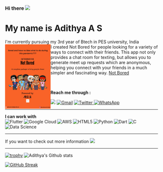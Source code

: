 ### Hi there <img src="https://raw.githubusercontent.com/iampavangandhi/iampavangandhi/master/gifs/Hi.gif" width="30px">
# My name is Adithya A S
I'm currently pursuing my 3rd year of Btech in PES university, India
<br>
<a href="https://youtu.be/QOTsrYJI5sU" title="Not Bored"><img img align="left"  src="NB.jpeg" width="150px"/></a>
I created Not Bored for people looking for a variety of ways to connect with their friends.
This app not only provides a chat room for texting, but allows you to generate meet up requests which are anonymous, helping you connect with your friends in a much simpler and fascinating way.
<a href="https://play.google.com/store/apps/details?id=com.argia.not_bored" title="Not Bored">Not Bored</a>
 <br>
<br>
<br>



**Reach me through :**
<p>
<a href = "http://instagram.com/adithya_aravi" ><img src="https://img.shields.io/badge/Adithya__Aravi%20-%23E4405F.svg?&style=for-the-badge&logo=Instagram&logoColor=white"/></a>
<a href = "mailto:adithyaaravi10@gmail.com?subject=From your Github Profile" >	<img alt="Gmail" src="https://img.shields.io/badge/Gmail-D14836?style=for-the-badge&logo=gmail&logoColor=white" /></a>
<a href = "https://twitter.com/adithyaaravi10" >		<img alt="Twitter" src="https://img.shields.io/badge/Adithya_Aravi-%231DA1F2.svg?&style=for-the-badge&logo=Twitter&logoColor=white"/> </a>
  <a href="https://wa.me/7411436073?text=Hey, I came from your Github Profile. I have to say it's very cool!">
<img alt="WhatsApp" src="https://img.shields.io/badge/WhatsApp-25D366?style=for-the-badge&logo=whatsapp&logoColor=white"/>

</a>
</p>

<hr>

**I can work with**
<br>
<img alt="Flutter" src="https://img.shields.io/badge/Flutter-%2302569B.svg?&style=for-the-badge&logo=Flutter&logoColor=white" />
<img alt="Google Cloud" src="https://img.shields.io/badge/GoogleCloud-%234285F4.svg?&style=for-the-badge&logo=google-cloud&logoColor=white"/>
<img alt="AWS" src="https://img.shields.io/badge/AWS-%23FF9900.svg?&style=for-the-badge&logo=amazon-aws&logoColor=white"/>
<img alt="HTML5" src="https://img.shields.io/badge/html5-%23E34F26.svg?&style=for-the-badge&logo=html5&logoColor=white"/>
<img alt="Python" src="https://img.shields.io/badge/python-%2314354C.svg?&style=for-the-badge&logo=python&logoColor=white"/>
<img alt="Dart" src="https://img.shields.io/badge/dart-%230175C2.svg?&style=for-the-badge&logo=dart&logoColor=white"/>
<img alt="C" src="https://img.shields.io/badge/c-%2300599C.svg?&style=for-the-badge&logo=c&logoColor=white"/>
<img alt="Data Science" src="https://img.shields.io/badge/DataScience-%23E34F26.svg?&style=for-the-badge&logo=google-cloud&logoColor=white">
<hr>
If you want to check out more information <a href = "https://www.linkedin.com/in/adithya-aravind/" ><img src="https://img.shields.io/badge/linkedin%20-%230077B5.svg?&style=for-the-badge&logo=linkedin&logoColor=white"/></a>
<hr>

[![trophy](https://github-profile-trophy.vercel.app/?username=adithya-1&column=3&margin-w=15&margin-h=15&rank=SSS,SS,S,AAA,AA,A,B,C)](https://github.com/ryo-ma/github-profile-trophy)
![Adithya's Github stats](https://github-readme-stats.vercel.app/api?username=adithya-1&count_private=true&theme=tokyonight)

[![GitHub Streak](https://github-readme-streak-stats.herokuapp.com/?user=adithya-1&theme=tokyonight)](https://github.com/DenverCoder1/github-readme-streak-stats)

<!--
**adithya-1/adithya-1** is a ✨ _special_ ✨ repository because its `README.md` (this file) appears on your GitHub profile.

Here are some ideas to get you started:

- 🔭 I’m currently working on ...
- 🌱 I’m currently learning ...
- 👯 I’m looking to collaborate on ...
- 🤔 I’m looking for help with ...
- 💬 Ask me about ...
- 📫 How to reach me: ...
- 😄 Pronouns: ...
- ⚡ Fun fact: ...
-->
